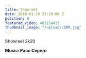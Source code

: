 ```yaml
---
title: Showreel
date: 2018-01-20 23:10:00 Z
position: 0
featured_video: 483154413
thumbnail_image: "/uploads/SRR.jpg"
---
```


Showreel 2k20<br>

**Music: Paco Cepero**